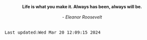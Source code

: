 
<div align="center"><b><span>Life is what you make it. Always has been, always will be.</span></b><br><br><i> - Eleanor Roosevelt</i></div>
<br><br><kbd>Last updated:Wed Mar 20 12:09:15 2024</kbd>